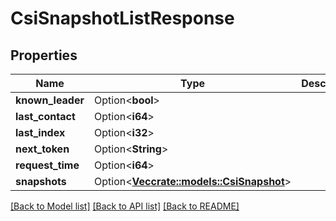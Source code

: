 # CsiSnapshotListResponse

## Properties

Name | Type | Description | Notes
------------ | ------------- | ------------- | -------------
**known_leader** | Option<**bool**> |  | [optional]
**last_contact** | Option<**i64**> |  | [optional]
**last_index** | Option<**i32**> |  | [optional]
**next_token** | Option<**String**> |  | [optional]
**request_time** | Option<**i64**> |  | [optional]
**snapshots** | Option<[**Vec<crate::models::CsiSnapshot>**](CSISnapshot.md)> |  | [optional]

[[Back to Model list]](../README.md#documentation-for-models) [[Back to API list]](../README.md#documentation-for-api-endpoints) [[Back to README]](../README.md)


